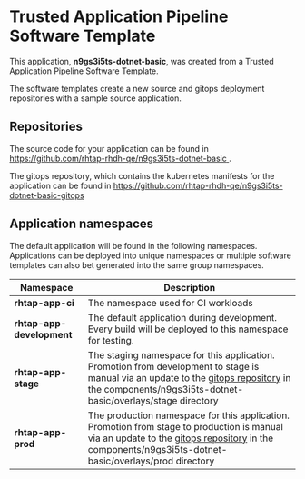 # Trusted Application Pipeline Software Template

This application, **n9gs3i5ts-dotnet-basic**, was created from a Trusted Application Pipeline Software Template.

The software templates create a new source and gitops deployment repositories with a sample source application. 

## Repositories

The source code for your application can be found in [https://github.com/rhtap-rhdh-qe/n9gs3i5ts-dotnet-basic ](https://github.com/rhtap-rhdh-qe/n9gs3i5ts-dotnet-basic ).
 
The gitops repository, which contains the kubernetes manifests for the application can be found in 
[https://github.com/rhtap-rhdh-qe/n9gs3i5ts-dotnet-basic-gitops ](https://github.com/rhtap-rhdh-qe/n9gs3i5ts-dotnet-basic-gitops ) 

## Application namespaces 

The default application will be found in the following namespaces. Applications can be deployed into unique namespaces or multiple software templates can also bet generated into the same group namespaces.  

|  Namespace   |  Description   |  
| -------- | -------- |
| **rhtap-app-ci** | The namespace used for CI workloads |
| **rhtap-app-development** | The default application during development. Every build will be deployed to this namespace for testing. |
| **rhtap-app-stage** | The staging namespace for this application. Promotion from development to stage is manual via an update to the [gitops repository](https://github.com/rhtap-rhdh-qe/n9gs3i5ts-dotnet-basic-gitops ) in the components/n9gs3i5ts-dotnet-basic/overlays/stage directory |
| **rhtap-app-prod** | The production namespace for this application. Promotion from stage to production is manual via an update to the [gitops repository](https://github.com/rhtap-rhdh-qe/n9gs3i5ts-dotnet-basic-gitops ) in the components/n9gs3i5ts-dotnet-basic/overlays/prod directory |
